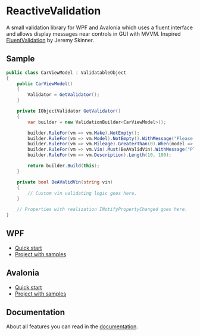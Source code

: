 # ReactiveValidation
A small validation library for WPF and Avalonia which uses a fluent interface and allows display messages near controls in GUI with MVVM.
Inspired [FluentValidation](https://github.com/JeremySkinner/FluentValidation) by Jeremy Skinner.

## Sample
```csharp
public class CarViewModel : ValidatableObject
{
    public CarViewModel()
    {
        Validator = GetValidator();
    }

    private IObjectValidator GetValidator()
    {
        var builder = new ValidationBuilder<CarViewModel>();

        builder.RuleFor(vm => vm.Make).NotEmpty();
        builder.RuleFor(vm => vm.Model).NotEmpty().WithMessage("Please specify a car model");
        builder.RuleFor(vm => vm.Mileage).GreaterThan(0).When(model => model.HasMileage);
        builder.RuleFor(vm => vm.Vin).Must(BeAValidVin).WithMessage("Please specify a valid VIN");
        builder.RuleFor(vm => vm.Description).Length(10, 100);

        return builder.Build(this);
    }

    private bool BeAValidVin(string vin)
    {
        // Custom vin validating logic goes here.
    }

    // Properties with realization INotifyPropertyChanged goes here.
}
```

## WPF
* [Quick start](https://github.com/Karnah/ReactiveValidation/wiki/WPF.-Quick-start)
* [Project with samples](https://github.com/Karnah/ReactiveValidation/tree/master/src/ReactiveValidation.Wpf.Samples)

## Avalonia
* [Quick start](https://github.com/Karnah/ReactiveValidation/wiki/Avalonia.-Quick-start)
* [Project with samples](https://github.com/Karnah/ReactiveValidation/tree/master/src/ReactiveValidation.Avalonia.Samples)

## Documentation
About all features you can read in the [documentation](https://github.com/Karnah/ReactiveValidation/wiki).
